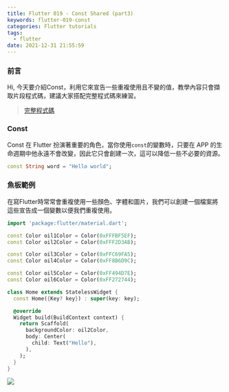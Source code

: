 ```yaml
---
title: Flutter 019 - Const Shared (part3)
keywords: flutter-019-const
categories: Flutter tutorials
tags:
  - flutter
date: 2021-12-31 21:55:59
---
```

### 前言
Hi, 今天要介紹Const，利用它來宣告一些重複使用且不變的值，教學內容只會擷取片段程式碼，建議大家搭配完整程式碼來練習。

> [完整程式碼](https://github.com/Daviswww/stunning_tribble/tree/day19)
<!-- more -->
### Const
Const 在 Flutter 扮演著重要的角色，當你使用`const`的變數時，只要在 APP 的生命週期中他永遠不會改變，因此它只會創建一次，這可以降低一些不必要的資源。

```dart
const String word = "Hello world";
```


### 魚板範例
在寫Flutter時常常會重複使用一些顏色、字體和圖片，我們可以創建一個檔案將這些宣告成一個變數以便我們重複使用。

```dart
import 'package:flutter/material.dart';

const Color oil1Color = Color(0xFFFBF5EF);
const Color oil2Color = Color(0xFFF2D3AB);

const Color oil3Color = Color(0xFFC69FA5);
const Color oil4Color = Color(0xFF8B6D9C);

const Color oil5Color = Color(0xFF494D7E);
const Color oil6Color = Color(0xFF272744);

```

```dart
class Home extends StatelessWidget {
  const Home({Key? key}) : super(key: key);

  @override
  Widget build(BuildContext context) {
    return Scaffold(
      backgroundColor: oil2Color,
      body: Center(
        child: Text("Hello"),
      ),
    );
  }
}
```
![](https://raw.githubusercontent.com/Daviswww/stunning_tribble/day19/assets/images/TyCb6wo.png)
